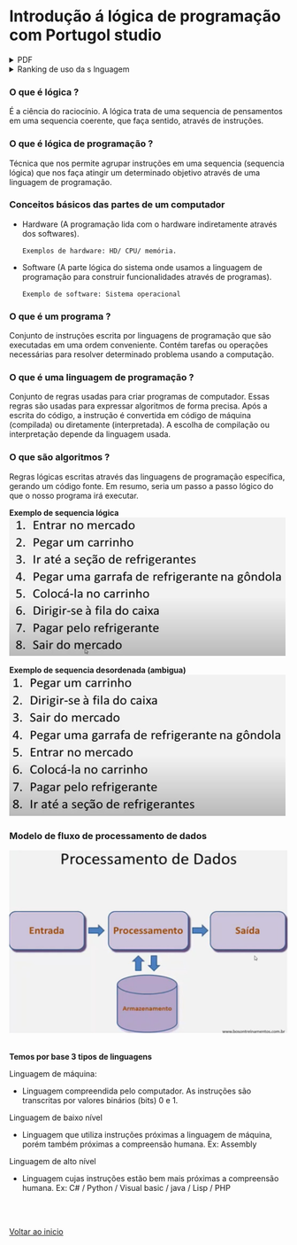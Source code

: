 # Introdução á lógica de programação com Portugol studio

<details>
<summary>PDF</summary>

[Fundamentos de Lógica e Computadores](/Arquivos/Pdf/Fundamentos%20de%20L%C3%B3gica%20e%20Computadores.pdf)

</details>

<details>
<summary>Ranking de uso da s lnguagem</summary>

[Ranking de uso da s lnguagem](https://www.tiobe.com/tiobe-index/)

</details>

### O que é lógica ?

É a ciência do raciocínio. A lógica trata de uma sequencia de pensamentos em uma sequencia coerente, que faça sentido, através de instruções.

### O que é lógica de programação ?

Técnica que nos permite agrupar instruções em uma sequencia (sequencia lógica) que nos faça atingir um determinado objetivo através de uma linguagem de programação.

### Conceitos básicos das partes de um computador

- Hardware (A programação lida com o hardware indiretamente através dos softwares).
    ```
    Exemplos de hardware: HD/ CPU/ memória.
    ```
        
    
- Software (A parte lógica do sistema onde usamos a linguagem de programação para construir funcionalidades através de programas).
    ```
    Exemplo de software: Sistema operacional
    ```

### O que é um programa ?

Conjunto de instruções escrita por linguagens de programação que são executadas em uma ordem conveniente. Contém tarefas ou operações necessárias para resolver determinado problema usando a computação.

### O que é uma linguagem de programação ?

Conjunto de regras usadas para criar programas de computador. Essas regras são usadas para expressar algoritmos de forma precisa. Após a escrita do código, a instrução é convertida em código de máquina (compilada) ou diretamente (interpretada). A escolha de compilação ou interpretação depende da linguagem usada.

### O que são algoritmos ?

Regras lógicas escritas através das linguagens de programação específica, gerando um código fonte. Em resumo, seria um passo a passo lógico do que o nosso programa irá executar.

**Exemplo de sequencia lógica**
<img src="/Arquivos/img/01.jpg" alt="Texto Alternativo" width="500">

**Exemplo de sequencia desordenada (ambigua)**
<img src="/Arquivos/img/02.jpg" alt="Texto Alternativo" width="500">

### Modelo de fluxo de processamento de dados
<img src="/Arquivos/img/03.jpg" alt="Texto Alternativo" width="600">

<br>

<br>

**Temos por base 3 tipos de linguagens**

Linguagem de máquina: 
- Linguagem compreendida pelo computador. As instruções são transcritas por valores binários (bits) 0 e 1.

Linguagem de baixo nível
- Linguagem que utiliza instruções próximas a linguagem de máquina, porém também próximas a compreensão humana. Ex: Assembly

Linguagem de alto nível

- Linguagem cujas instruções estão bem mais próximas a compreensão humana. Ex: C# / Python / Visual basic / java / Lisp / PHP


<br>

<br>

[Voltar ao inicio](/README.md)
